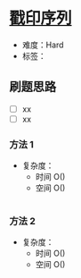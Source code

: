# [戳印序列](https://leetcode-cn.com/problems/stamping-the-sequence/)

- 难度：Hard
- 标签：

## 刷题思路

- [ ] xx
- [ ] xx

### 方法 1

- 复杂度：
    - 时间 O()
    - 空间 O()

``` js

```

### 方法 2

- 复杂度：
    - 时间 O()
    - 空间 O()

``` js

```
